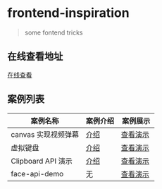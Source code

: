 ﻿# frontend-inspiration

> some fontend tricks

## 在线查看地址

[在线查看](https://chenkuan1110.github.io/frontend-inspiration/)

## 案例列表

| 案例名称            | 案例介绍                       | 案例展示                                                                               |
| ------------------- | ------------------------------ | -------------------------------------------------------------------------------------- |
| canvas 实现视频弹幕 | [介绍](./video-barrage/readme.md) | [查看演示](https://chenkuan1110.github.io/frontend-inspiration//video-barrage/index.html) |
| 虚拟键盘            | [介绍](./Keyboard/README.md)      | [查看演示](https://chenkuan1110.github.io/frontend-inspiration/Keyboard/index.html)       |
| Clipboard API 演示  | [介绍](./clipboardAPI/README.md)  | [查看演示](https://chenkuan1110.github.io/frontend-inspiration/clipboardAPI/index.html)  |
| face-api-demo | 无 | [查看演示](https://chenkuan1110.github.io/frontend-inspiration/face-api-demo/index.html) |
